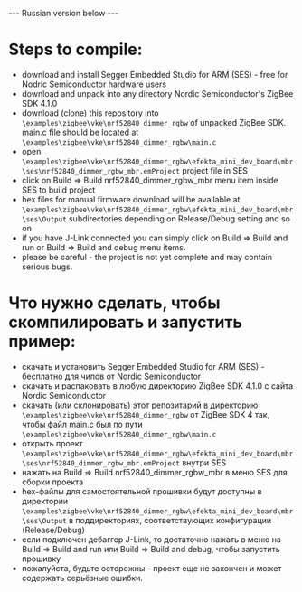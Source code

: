 --- Russian version below ---

# Steps to compile:

* download and install Segger Embedded Studio for ARM (SES) - free for Nodric Semiconductor hardware users
* download and unpack into any directory Nordic Semiconductor's ZigBee SDK 4.1.0
* download (clone) this repository into `\examples\zigbee\vke\nrf52840_dimmer_rgbw` of unpacked ZigBee SDK. main.c file should be located at `\examples\zigbee\vke\nrf52840_dimmer_rgbw\main.c`
* open `\examples\zigbee\vke\nrf52840_dimmer_rgbw\efekta_mini_dev_board\mbr\ses\nrf52840_dimmer_rgbw_mbr.emProject` project file in SES
* click on Build => Build nrf52840_dimmer_rgbw_mbr menu item inside SES to build project
* hex files for manual firmware download will be available at `\examples\zigbee\vke\nrf52840_dimmer_rgbw\efekta_mini_dev_board\mbr\ses\Output` subdirectories depending on Release/Debug setting and so on
* if you have J-Link connected you can simply click on Build => Build and run or Build => Build and debug menu items.
* please be careful - the project is not yet complete and may contain serious bugs.


# Что нужно сделать, чтобы скомпилировать и запустить пример:

* скачать и установить Segger Embedded Studio for ARM (SES) - бесплатно для чипов от Nordic Semiconductor
* скачать и распаковать в любую директорию ZigBee SDK 4.1.0 с сайта Nordic Semiconductor
* скачать (или склонировать) этот репозитарий в директорию `\examples\zigbee\vke\nrf52840_dimmer_rgbw` от ZigBee SDK 4 так, чтобы файл main.c был по пути `\examples\zigbee\vke\nrf52840_dimmer_rgbw\main.c`
* открыть проект `\examples\zigbee\vke\nrf52840_dimmer_rgbw\efekta_mini_dev_board\mbr\ses\nrf52840_dimmer_rgbw_mbr.emProject` внутри SES
* нажать на Build => Build nrf52840_dimmer_rgbw_mbr в меню SES для сборки проекта
* hex-файлы для самостоятельной прошивки будут доступны в директории `\examples\zigbee\vke\nrf52840_dimmer_rgbw\efekta_mini_dev_board\mbr\ses\Output` в поддиректориях, соответствующих конфигурации (Release/Debug)
* если подключен дебаггер J-Link, то достаточно нажать в меню на Build => Build and run или Build => Build and debug, чтобы запустить прошивку
* пожалуйста, будьте осторожны - проект еще не закончен и может содержать серьёзные ошибки.
